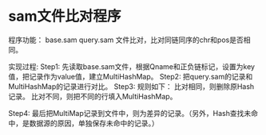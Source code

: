 # sam文件比对程序

程序功能：
base.sam query.sam 文件比对，比对同链同序的chr和pos是否相同。

实现过程:
Step1: 先读取base.sam文件，根据Qname和正负链标记，设置为key值，把记录作为value值，建立MultiHashMap。
Step2: 把query.sam的记录和MultiHashMap的记录进行对比。
Step3: 规则如下：
        比对相同，则删除原Hash记录。
        比对不同，则把不同的行填入MultiHashMap。

Step4: 最后把MultiMap记录到文件中，则为差异的记录。（另外，Hash查找未命中，是数据源的原因，单独保存未命中的记录。）


